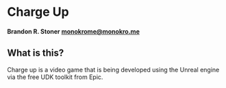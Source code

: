 # Charge Up
#### Brandon R. Stoner <monokrome@monokro.me>

## What is this?

Charge up is a video game that is being developed using the Unreal engine via the free UDK toolkit from Epic.

